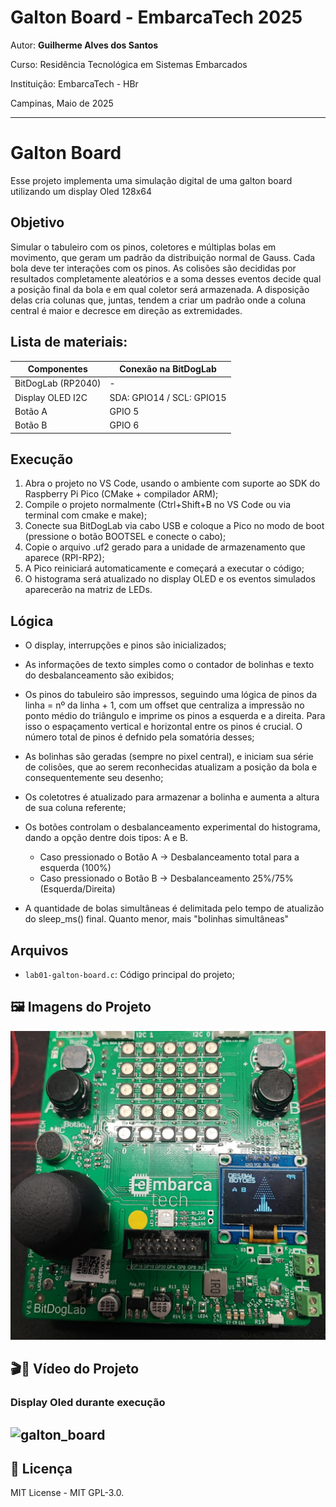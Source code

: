 
# Galton Board - EmbarcaTech 2025

Autor: **Guilherme Alves dos Santos**

Curso: Residência Tecnológica em Sistemas Embarcados

Instituição: EmbarcaTech - HBr

Campinas, Maio de 2025

---

<!-- INSIRA O CONTEÚDO DO SEU README AQUI! -->
# Galton Board

Esse projeto implementa uma simulação digital de uma galton board utilizando um display Oled 128x64 

## Objetivo

Simular o tabuleiro com os pinos, coletores e múltiplas bolas em movimento, que geram um padrão da distribuição normal de Gauss. Cada bola deve ter interações com os pinos. As colisões são decididas por resultados completamente aleatórios e a soma desses eventos decide qual a posição final da bola e em qual coletor será armazenada. A disposição delas cria colunas que, juntas, tendem a criar um padrão onde a coluna central é maior e decresce em direção as extremidades.



##  Lista de materiais: 

| Componentes                    | Conexão na BitDogLab     |
|-------------------------------|---------------------------|
| BitDogLab (RP2040)            | -                         |
| Display OLED I2C              | SDA: GPIO14 / SCL: GPIO15 |
| Botão A                       | GPIO 5                    |
| Botão B                       | GPIO 6                    |


## Execução

1. Abra o projeto no VS Code, usando o ambiente com suporte ao SDK do Raspberry Pi Pico (CMake + compilador ARM);
2. Compile o projeto normalmente (Ctrl+Shift+B no VS Code ou via terminal com cmake e make);
3. Conecte sua BitDogLab via cabo USB e coloque a Pico no modo de boot (pressione o botão BOOTSEL e conecte o cabo);
4. Copie o arquivo .uf2 gerado para a unidade de armazenamento que aparece (RPI-RP2);
5. A Pico reiniciará automaticamente e começará a executar o código;
6. O histograma será atualizado no display OLED e os eventos simulados aparecerão na matriz de LEDs.

## Lógica

- O display, interrupções e pinos são inicializados;

- As informações de texto simples como o contador de bolinhas e texto do desbalanceamento são exibidos;

- Os pinos do tabuleiro são impressos, seguindo uma lógica de pinos da linha = nº da linha + 1, com um offset que centraliza a impressão no ponto médio do triângulo e imprime os pinos a esquerda e a direita. Para isso o espaçamento vertical e horizontal entre os pinos é crucial. O número total de pinos é defnido pela somatória desses;

- As bolinhas são geradas (sempre no pixel central), e iniciam sua série de colisões, que ao serem reconhecidas atualizam a posição da bola e consequentemente seu desenho;

- Os coletotres é atualizado para armazenar a bolinha e aumenta a altura de sua coluna referente;

- Os botões controlam o desbalanceamento experimental do histograma, dando a opção dentre dois tipos: A e B.
    - Caso pressionado o Botão A -> Desbalanceamento total para a esquerda (100%)
    - Caso pressionado o Botão B -> Desbalanceamento 25%/75% (Esquerda/Direita) 

- A quantidade de bolas simultâneas é delimitada pelo tempo de atualizão do sleep_ms() final. Quanto menor, mais "bolinhas simultâneas"


##  Arquivos

- `lab01-galton-board.c`: Código principal do projeto;

## 🖼️ Imagens do Projeto
![galton_board](./imagens/imagem_galton_board.jpeg)

## 🎬​🎥​ Vídeo do Projeto
### Display Oled durante execução
![galton_board](./video/GifMaker_20250509183308377.gif)
---

## 📜 Licença
MIT License - MIT GPL-3.0.

